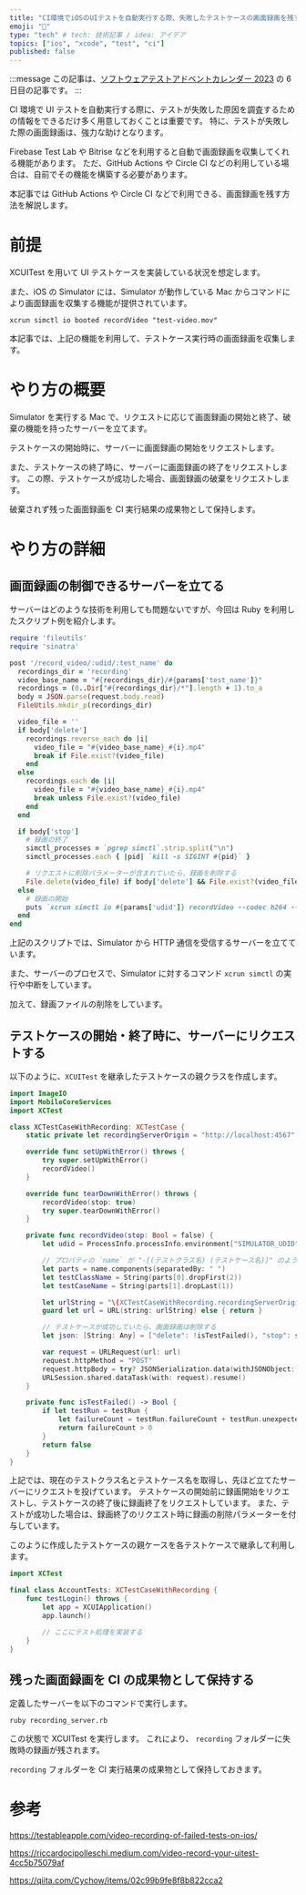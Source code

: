 ```yaml
---
title: "CI環境でiOSのUIテストを自動実行する際、失敗したテストケースの画面録画を残す"
emoji: "📸"
type: "tech" # tech: 技術記事 / idea: アイデア
topics: ["ios", "xcode", "test", "ci"]
published: false
---
```


:::message
この記事は、[ソフトウェアテストアドベントカレンダー 2023](https://qiita.com/advent-calendar/2023/softwaretesting) の 6 日目の記事です。
:::

CI 環境で UI テストを自動実行する際に、テストが失敗した原因を調査するための情報をできるだけ多く用意しておくことは重要です。
特に、テストが失敗した際の画面録画は、強力な助けとなります。

Firebase Test Lab や Bitrise などを利用すると自動で画面録画を収集してくれる機能があります。
ただ、GitHub Actions や Circle CI などの利用している場合は、自前でその機能を構築する必要があります。

本記事では GitHub Actions や Circle CI などで利用できる、画面録画を残す方法を解説します。

# 前提

XCUITest を用いて UI テストケースを実装している状況を想定します。

また、iOS の Simulator には、Simulator が動作している Mac からコマンドにより画面録画を収集する機能が提供されています。

```shell
xcrun simctl io booted recordVideo "test-video.mov"
```

本記事では、上記の機能を利用して、テストケース実行時の画面録画を収集します。

# やり方の概要

Simulator を実行する Mac で、リクエストに応じて画面録画の開始と終了、破棄の機能を持ったサーバーを立てます。

テストケースの開始時に、サーバーに画面録画の開始をリクエストします。

また、テストケースの終了時に、サーバーに画面録画の終了をリクエストします。
この際、テストケースが成功した場合、画面録画の破棄をリクエストします。

破棄されず残った画面録画を CI 実行結果の成果物として保持します。

# やり方の詳細

## 画面録画の制御できるサーバーを立てる

サーバーはどのような技術を利用しても問題ないですが、今回は Ruby を利用したスクリプト例を紹介します。

```ruby:recording_server.rb
require 'fileutils'
require 'sinatra'

post '/record_video/:udid/:test_name' do
  recordings_dir = 'recording'
  video_base_name = "#{recordings_dir}/#{params['test_name']}"
  recordings = (0..Dir["#{recordings_dir}/*"].length + 1).to_a
  body = JSON.parse(request.body.read)
  FileUtils.mkdir_p(recordings_dir)

  video_file = ''
  if body['delete']
    recordings.reverse_each do |i|
      video_file = "#{video_base_name}_#{i}.mp4"
      break if File.exist?(video_file)
    end
  else
    recordings.each do |i|
      video_file = "#{video_base_name}_#{i}.mp4"
      break unless File.exist?(video_file)
    end
  end

  if body['stop']
    # 録画の終了
    simctl_processes = `pgrep simctl`.strip.split("\n")
    simctl_processes.each { |pid| `kill -s SIGINT #{pid}` }

    # リクエストに削除パラメーターが含まれていたら、録画を削除する
    File.delete(video_file) if body['delete'] && File.exist?(video_file)
  else
    # 録画の開始
    puts `xcrun simctl io #{params['udid']} recordVideo --codec h264 --force #{video_file} &`
  end
end
```

上記のスクリプトでは、Simulator から HTTP 通信を受信するサーバーを立てています。

また、サーバーのプロセスで、Simulator に対するコマンド `xcrun simctl` の実行や中断をしています。

加えて、録画ファイルの削除をしています。

## テストケースの開始・終了時に、サーバーにリクエストする

以下のように、`XCUITest` を継承したテストケースの親クラスを作成します。

```swift:XCTestCaseWithRecording.swift
import ImageIO
import MobileCoreServices
import XCTest

class XCTestCaseWithRecording: XCTestCase {
    static private let recordingServerOrigin = "http://localhost:4567"

    override func setUpWithError() throws {
        try super.setUpWithError()
        recordVideo()
    }

    override func tearDownWithError() throws {
        recordVideo(stop: true)
        try super.tearDownWithError()
    }

    private func recordVideo(stop: Bool = false) {
        let udid = ProcessInfo.processInfo.environment["SIMULATOR_UDID"] ?? ""

        // プロパティの `name` が "-[(テストクラス名) (テストケース名)]" のような形式なので、パースする
        let parts = name.components(separatedBy: " ")
        let testClassName = String(parts[0].dropFirst(2))
        let testCaseName = String(parts[1].dropLast(1))

        let urlString = "\(XCTestCaseWithRecording.recordingServerOrigin)/record_video/\(udid)/\(testClassName).\(testCaseName)"
        guard let url = URL(string: urlString) else { return }

        // テストケースが成功していたら、画面録画は削除する
        let json: [String: Any] = ["delete": !isTestFailed(), "stop": stop]

        var request = URLRequest(url: url)
        request.httpMethod = "POST"
        request.httpBody = try? JSONSerialization.data(withJSONObject: json, options: [])
        URLSession.shared.dataTask(with: request).resume()
    }

    private func isTestFailed() -> Bool {
        if let testRun = testRun {
            let failureCount = testRun.failureCount + testRun.unexpectedExceptionCount
            return failureCount > 0
        }
        return false
    }
}
```

上記では、現在のテストクラス名とテストケース名を取得し、先ほど立てたサーバーにリクエストを投げています。
テストケースの開始前に録画開始をリクエストし、テストケースの終了後に録画終了をリクエストしています。
また、テストが成功した場合は、録画終了のリクエスト時に録画の削除パラメーターを付与しています。

このように作成したテストケースの親ケースを各テストケースで継承して利用します。

```swift
import XCTest

final class AccountTests: XCTestCaseWithRecording {
    func testLogin() throws {
        let app = XCUIApplication()
        app.launch()

        // ここにテスト処理を実装する
    }
}
```

## 残った画面録画を CI の成果物として保持する

定義したサーバーを以下のコマンドで実行します。

```shell
ruby recording_server.rb
```

この状態で XCUITest を実行します。
これにより、 `recording` フォルダーに失敗時の録画が残されます。

`recording` フォルダーを CI 実行結果の成果物として保持しておきます。

# 参考

https://testableapple.com/video-recording-of-failed-tests-on-ios/

https://riccardocipolleschi.medium.com/video-record-your-uitest-4cc5b75079af

https://qiita.com/Cychow/items/02c99b9fe8f8b822cca2
